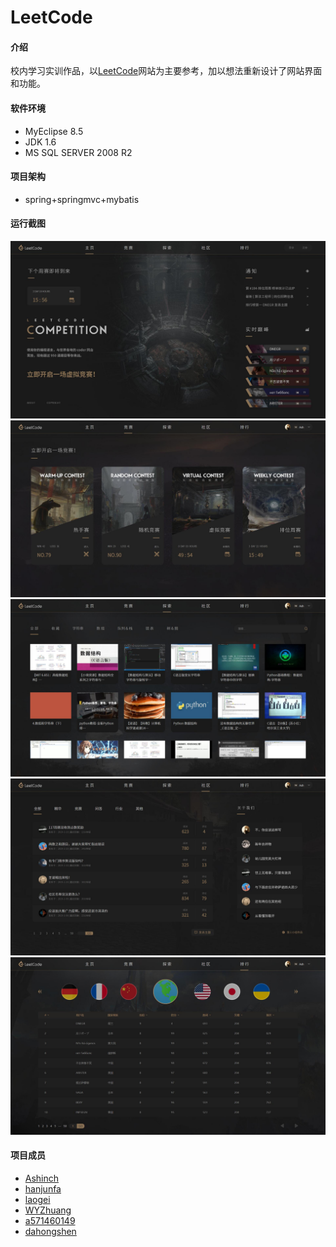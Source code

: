 # LeetCode


#### 介绍

校内学习实训作品，以[LeetCode](https://leetcode.com/)网站为主要参考，加以想法重新设计了网站界面和功能。

#### 软件环境

* MyEclipse 8.5
* JDK 1.6
* MS SQL SERVER 2008 R2

#### 项目架构
* spring+springmvc+mybatis

#### 运行截图

![1.jpg](https://github.com/Ashinch/LeetCode/raw/master/WebRoot/images/1.jpg)
![2.jpg](https://github.com/Ashinch/LeetCode/raw/master/WebRoot/images/2.jpg)
![3.jpg](https://github.com/Ashinch/LeetCode/raw/master/WebRoot/images/3.jpg)
![4.jpg](https://github.com/Ashinch/LeetCode/raw/master/WebRoot/images/4.jpg)
![5.jpg](https://github.com/Ashinch/LeetCode/raw/master/WebRoot/images/5.jpg)

#### 项目成员

- [Ashinch](https://github.com/Glaxy-Auditore)
- [hanjunfa](https://gitee.com/hanjunfa)
- [laogei](https://gitee.com/laogei)
- [WYZhuang](https://gitee.com/WYZhuang)
- [a571460149](https://gitee.com/a571460149)
- [dahongshen](mailto:2326995206@qq.co)
